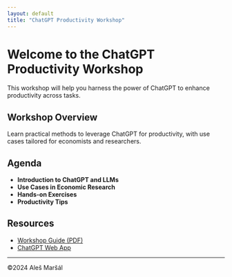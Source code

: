 ```yaml
---
layout: default
title: "ChatGPT Productivity Workshop"
---
```


# Welcome to the ChatGPT Productivity Workshop

This workshop will help you harness the power of ChatGPT to enhance productivity across tasks.

## Workshop Overview
Learn practical methods to leverage ChatGPT for productivity, with use cases tailored for economists and researchers.

## Agenda
- **Introduction to ChatGPT and LLMs**
- **Use Cases in Economic Research**
- **Hands-on Exercises**
- **Productivity Tips**

## Resources
- [Workshop Guide (PDF)](resources/Workshop-Guide.pdf)
- [ChatGPT Web App](https://chat.openai.com)

---
©2024 Aleš Maršál
